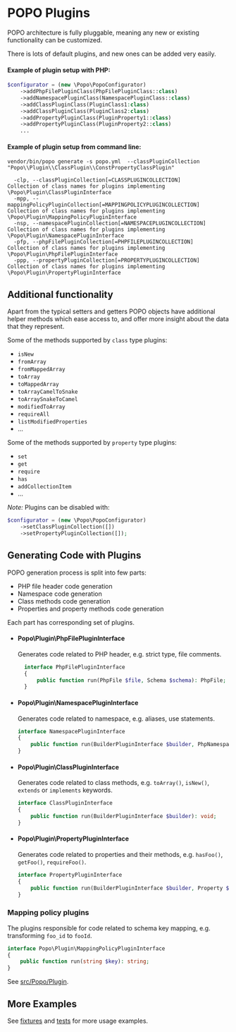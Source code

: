# POPO Plugins

POPO architecture is fully pluggable, meaning any new or existing functionality can be customized.

There is lots of default plugins, and new ones can be added very easily.

#### Example of plugin setup with PHP:

```php
$configurator = (new \Popo\PopoConfigurator)
    ->addPhpFilePluginClass(PhpFilePluginClass::class)
    ->addNamespacePluginClass(NamespacePluginClass::class)
    ->addClassPluginClass(PluginClass1:class)
    ->addClassPluginClass(PluginClass2:class)
    ->addPropertyPluginClass(PluginProperty1::class)
    ->addPropertyPluginClass(PluginProperty2::class)
    ...
```

#### Example of plugin setup from command line:


```shell
vendor/bin/popo generate -s popo.yml  --classPluginCollection "Popo\\Plugin\\ClassPlugin\\ConstPropertyClassPlugin"
```

```shell
  -clp, --classPluginCollection[=CLASSPLUGINCOLLECTION]                 Collection of class names for plugins implementing \Popo\Plugin\ClassPluginInterface
  -mpp, --mappingPolicyPluginCollection[=MAPPINGPOLICYPLUGINCOLLECTION] Collection of class names for plugins implementing \Popo\Plugin\MappingPolicyPluginInterface
  -nsp, --namespacePluginCollection[=NAMESPACEPLUGINCOLLECTION]         Collection of class names for plugins implementing \Popo\Plugin\NamespacePluginInterface
  -pfp, --phpFilePluginCollection[=PHPFILEPLUGINCOLLECTION]             Collection of class names for plugins implementing \Popo\Plugin\PhpFilePluginInterface
  -ppp, --propertyPluginCollection[=PROPERTYPLUGINCOLLECTION]           Collection of class names for plugins implementing \Popo\Plugin\PropertyPluginInterface
```

## Additional functionality 

Apart from the typical setters and getters POPO objects have additional helper methods which ease access to, and offer
more insight about the data that they represent.

Some of the methods supported by `class` type plugins:

- `isNew`
- `fromArray`
- `fromMappedArray`
- `toArray`
- `toMappedArray`
- `toArrayCamelToSnake`
- `toArraySnakeToCamel`
- `modifiedToArray`
- `requireAll`
- `listModifiedProperties`
- ...

Some of the methods supported by `property` type plugins:

- `set`
- `get`
- `require`
- `has`
- `addCollectionItem`
- ...

_Note:_ Plugins can be disabled with:

```php
$configurator = (new \Popo\PopoConfigurator)
    ->setClassPluginCollection([])
    ->setPropertyPluginCollection([]);
```

## Generating Code with Plugins

POPO generation process is split into few parts:

- PHP file header code generation
- Namespace code generation
- Class methods code generation
- Properties and property methods code generation

Each part has corresponding set of plugins.

- #### Popo\Plugin\PhpFilePluginInterface
  Generates code related to PHP header, e.g. strict type, file comments.
  ```php
    interface PhpFilePluginInterface
    {
        public function run(PhpFile $file, Schema $schema): PhpFile;
    }
    ```

- #### Popo\Plugin\NamespacePluginInterface
  Generates code related to namespace, e.g. aliases, use statements.

    ```php
    interface NamespacePluginInterface
    {
        public function run(BuilderPluginInterface $builder, PhpNamespace $namespace): PhpNamespace;
    }
    ```

- #### Popo\Plugin\ClassPluginInterface
  Generates code related to class methods, e.g. `toArray()`, `isNew()`, `extends` or `implements` keywords.

    ```php
    interface ClassPluginInterface
    {
        public function run(BuilderPluginInterface $builder): void;
    }
    ```

- #### Popo\Plugin\PropertyPluginInterface
  Generates code related to properties and their methods, e.g. `hasFoo()`, `getFoo()`, `requireFoo()`.
  
    ```php
    interface PropertyPluginInterface
    {
        public function run(BuilderPluginInterface $builder, Property $property): void;
    }
    ```
  
### Mapping policy plugins

The plugins responsible for code related to schema key mapping, e.g. transforming `foo_id` to `fooId`.

```php
interface Popo\Plugin\MappingPolicyPluginInterface
{
    public function run(string $key): string;
}
```


See [src/Popo/Plugin](src/Popo/Plugin).

## More Examples

See [fixtures](tests/fixtures/popo.yml) and [tests](tests/suite/App/PopoTest.php) for more usage examples.
